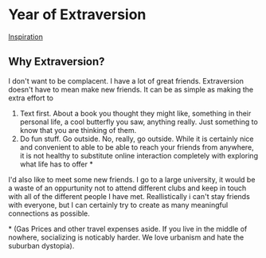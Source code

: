 # Year of Extraversion

[Inspiration](https://www.youtube.com/watch?v=NVGuFdX5guE)

## Why Extraversion?

I don't want to be complacent. I have a lot of great friends. Extraversion doesn't have to mean make new friends. It can be as simple as making the extra effort to 
1. Text first. About a book you thought they might like, something in their personal life, a cool butterfly you saw, anything really. Just something to know that you are thinking of them. 
2. Do fun stuff. Go outside. No, really, go outside. While it is certainly nice and convenient to able to be able to reach your friends from anywhere, it is not healthy to substitute online interaction completely with exploring what life has to offer \*

I'd also like to meet some new friends. I go to a large university, it would be a waste of an oppurtunity not to attend different clubs and keep in touch with all of the different people I have met. Reallistically i can't stay friends with everyone, but I can certainly try to create as many meaningful connections as possible.

\* (Gas Prices and other travel expenses aside. If you live in the middle of nowhere, socializing is noticably harder. We love urbanism and hate the suburban dystopia). 
